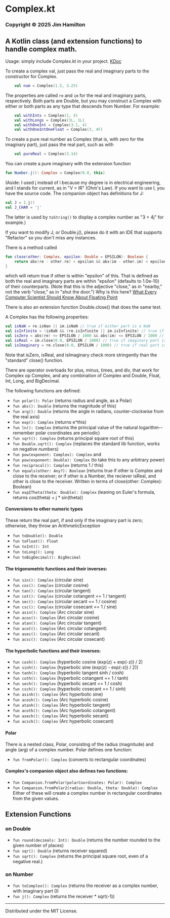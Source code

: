 # Complex.kt
### Copyright © 2025 Jim Hamilton
## A Kotlin class (and extension functions) to handle complex math.

Usage: simply include Complex.kt in your project. 
[KDoc](https://hamiltonjim.github.io/complex/index.html)

To create a complex val, just pass the real and 
imaginary parts to the constructor for Complex. 
```kotlin
    val num = Complex(1.5, 3.25)
```
The properties are called `re` and `im` for
the real and imaginary parts, respectively.
Both parts are Double, but you may construct a 
Complex with either or both parts as any type 
that descends from Number. For example:
```kotlin
    val withInts = Complex(1, 4)
    val withLongs = Complex(3L, 1L)
    val withOneInt = Complex(3.1, 4)
    val withOneIntOneFloat = Complex(3, 4F)
```

To create a pure real number as Complex (that is,
with zero for the imaginary part), just pass the
real part, such as with
```kotlin
    val pureReal = Complex(3.14)
```
You can create a pure imaginary with the extension
function 
```kotlin
fun Number.j(): Complex = Complex(0.0, this)

```
(Aside: I used j instead of i because my degree is
in electrical engineering, and I stands for current, 
as in "V = IR" (Ohm's Law). If you want to use I, you have the 
source code. The companion object has definitions 
for J:
```kotlin
val J = 1.j()
val J_CHAR = 'j'
```
The latter is used by `toString()` to display a
complex number as "3 + 4j" for example.)

If you want to modify J, or Double.j(), please do it 
with an IDE that supports "Refactor" so you don't 
miss any instances.

There is a method called
```kotlin
fun close(other: Complex, epsilon: Double = EPSILON): Boolean {
    return abs(re - other.re) < epsilon && abs(im - other.im) < epsilon
}
```
which will return
true if other is within "epsilon" of this. That is
defined as both the real and imaginary parts are
within "epsilon" (defaults to 1.0e-10) of their
counterparts. (Note that this is the adjective
"close," as in "nearby," not the verb "close," as
in "shut the door.") Why is this here? [What
Every Computer Scientist Should Know About
Floating Point](https://docs.oracle.com/cd/E19957-01/806-3568/ncg_goldberg.html)

There is also an extension function Double.close()
that does the same test.

A Complex has the following properties:
```kotlin
val isNaN = re.isNan || im.isNaN // true if either part is a NaN
val isInfinite = !isNaN && (re.isInfinite || im.isInfinite) // true if !isNan and either part is infinite
val isZero = abs(re) <= EPSILON / 1000 && abs(im) <= EPSILON / 1000 // true if both parts are "close" to zero
val isReal = im.close(0.0, EPSILON / 1000) // true if imaginary part is zero
val isImaginary = re.close(0.0, EPSILON / 1000) // true if real part is zero
```
Note that isZero, isReal, and isImaginary check
more stringently than the "standard" close() 
function.

There are operator overloads for plus, minus, times,
and div, that work for Complex op Complex, and any
combination of Complex and Double, Float, Int, 
Long, and BigDecimal.

The following functions are defined:
- `fun polar(): Polar` (returns radius and angle, as a Polar)
- `fun abs(): Double` (returns the magnitude of this)
- `fun arg(): Double` (returns the angle in radians,
  counter-clockwise from the real axis)
- `fun exp(): Complex` (returns e^this)
- `fun ln(): Complex` (returns the principal value of the natural logarithm--
remember polar coordinates are periodic)
- `fun sqrt(): Complex` (returns principal square root of this)
- `fun Double.sqrt(): Complex` (replaces the standard lib function, 
works on negative numbers)
- `fun pow(exponent: Complex): Complex` and
- `fun pow(exponent: Double): Complex` (to take this to
any arbitrary power)
- `fun reciprocal(): Complex` (returns 1 / this)
- `fun equals(other: Any?): Boolean` (returns true
if other is Complex and close to the receiver; or if other
is a Number, the reciever isReal, and other is
close to the receiver. Written
in terms of close(other: Complex): Boolean)
- `fun expITheta(theta: Double): Complex` (leaning on
Euler's formula, returns cos(theta) + j * sin(theta))

#### Conversions to other numeric types

These return the real part, if and only
if the imaginary part is zero; otherwise,
they throw an ArithmeticException
- `fun toDouble(): Double`
- `fun toFloat(): Float`
- `fun toInt(): Int`
- `fun toLong(): Long`
- `fun toBigDecimal(): BigDecimal`


#### The trigonometric functions and their inverses:

- `fun sin(): Complex` (circular sine)
- `fun cos(): Complex` (circular cosine)
- `fun tan(): Complex` (circular tangent)
- `fun cot(): Complex` (circular cotangent == 1 / tangent)
- `fun sec(): Complex` (circular secant == 1 / cosine)
- `fun csc(): Complex` (circular cosecant == 1 / sine)
- `fun asin(): Complex` (Arc circular sine)
- `fun acos(): Complex` (Arc circular cosine)
- `fun atan(): Complex` (Arc circular tangent)
- `fun acot(): Complex` (Arc circular cotangent)
- `fun asec(): Complex` (Arc circular secant)
- `fun acsc(): Complex` (Arc circular cosecant)

#### The hyperbolic functions and their inverses:

- `fun cosh(): Complex` (hyperbolic cosine (exp(z) + exp(-z)) / 2)
- `fun sinh(): Complex` (hyperbolic sine (exp(z) - exp(-z)) / 2))
- `fun tanh(): Complex` (hyperbolic tangent sinh / cosh)
- `fun coth(): Complex` (hyperbolic cotangent == 1 / tanh)
- `fun sech(): Complex` (hyperbolic secant == 1 / cosh)
- `fun csch(): Complex` (hyperbolic cosecant == 1 / sinh)
- `fun asinh(): Complex` (Arc hyperbolic sine)
- `fun acosh(): Complex` (Arc hyperbolic cosine)
- `fun atanh(): Complex` (Arc hyperbolic tangent)
- `fun acoth(): Complex` (Arc hyperbolic cotangent)
- `fun asech(): Complex` (Arc hyperbolic secant)
- `fun acsch(): Complex` (Arc hyperbolic cosecant)

#### Polar

There is a nested class, Polar, consisting of the
radius (magnitude) and angle (arg) of a complex
number. Polar defines one function:
- `fun fromPolar(): Complex` (converts to rectangular
coordinates)

#### Complex's companion object also defines two functions:

- `fun Companion.fromPolar(polarCoordinates: Polar): Complex`
- `fun Companion.fromPolar2(radius: Double, theta: Double): Complex`
Either of these will create a complex number in
rectangular coordinates from the given values.

## Extension Functions
### on Double

- `fun round(decimals: Int): Double` (returns the
number rounded to the given number of places)
- `fun sqr(): Double` (returns receiver squared)
- `fun sqrt(): Complex` (returns the principal square
root, even of a negative real.)

### on Number

- `fun toComplex(): Complex` (returns the receiver as
a complex number, with imaginary part 0)
- `fun j(): Complex` (returns the receiver * sqrt(-1))

---

Distributed under the MIT License.
